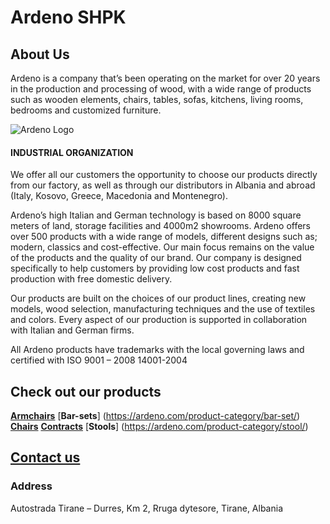 # Ardeno SHPK

## About Us

Ardeno is a company that’s been operating on the market for over 20 years in the production and processing of wood, with a wide range of products such as wooden elements, chairs, tables, sofas, kitchens, living rooms, bedrooms and customized furniture.

![Ardeno Logo](https://ardeno.com/wp-content/uploads/2015/09/sherbim-i-garantuar.jpg)

#### INDUSTRIAL ORGANIZATION

We offer all our customers the opportunity to choose our products directly from our factory, as well as through our distributors in Albania and abroad (Italy, Kosovo, Greece, Macedonia and Montenegro).

Ardeno’s high Italian and German technology is based on 8000 square meters of land, storage facilities and 4000m2 showrooms. Ardeno offers over 500 products with a wide range of models, different designs such as; modern, classics and cost-effective. Our main focus remains on the value of the products and the quality of our brand. Our company is designed specifically to help customers by providing low cost products and fast production with free domestic delivery.

Our products are built on the choices of our product lines, creating new models, wood selection, manufacturing techniques and the use of textiles and colors. Every aspect of our production is supported in collaboration with Italian and German firms.

All Ardeno products have trademarks with the local governing laws and certified with ISO 9001 – 2008 14001-2004

## Check out our products

[<b>Armchairs</b>](https://ardeno.com/product-category/armchair/)
[<b>Bar-sets</b>] (https://ardeno.com/product-category/bar-set/)
[<b>Chairs</b>](https://ardeno.com/product-category/chairs/)
[<b>Contracts</b>](https://ardeno.com/product-category/contract/)
[<b>Stools</b>] (https://ardeno.com/product-category/stool/)

## [Contact us](https://ardeno.com/contact-us/)

### Address

Autostrada Tirane – Durres, Km 2, Rruga dytesore, Tirane, Albania

